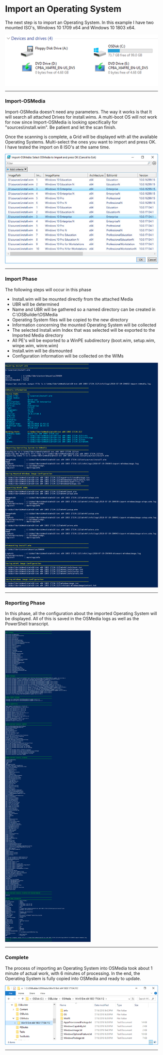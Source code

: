 # Import an Operating System

The next step is to import an Operating System.  In this example I have two mounted ISO's, Windows 10 1709 x64 and Windows 10 1803 x64.

![](/assets/2018-07-10_14-04-39.png)

---

### Import-OSMedia

Import-OSMedia doesn't need any parameters.  The way it works is that It will search all attached Drives for install.wims.  A multi-boot OS will not work for now since Import-OSMedia is looking specifically for "sources\install.wim".  Be patient and let the scan finish.



Once the scanning is complete, a Grid will be displayed with all the available Operating Systems.  Multi-select the ones you want to import and press OK.  I have tested the import on 8 ISO's at the same time.

![](/assets/2018-07-19_20-20-05.jpg)

---

### Import Phase

The following steps will occur in this phase

* Install.wim will be mounted directly from the attached Media
* UBR will be determined
* Name and UBR will be gathered so a named directory can be created in C:\OSBuilder\OSMedia
* Operating System files will be copied to the new directory
* Information concerning the mounted Operating System will be collected
* The selected Install.wim Index that was selected will be exported to the Imported Media directory
* All PE's will be exported to a WinPE subdirectory \(boot.wim, setup.wim, winpe.wim, winre.wim\)
* Install.wim will be dismounted
* Configuration information will be collected on the WIMs

![](/assets/Import-OSMedia-Importing.png)

---

### Reporting Phase

In this phase, all the configuration about the imported Operating System will be displayed.  All of this is saved in the OSMedia logs as well as the PowerShell transcript.

![](/assets/Import-OSMedia-Reporting.png)

---

### Complete

The process of importing an Operating System into OSMedia took about 1 minute of actual work, with 6 minutes of processing.  In the end, the Operating System is fully copied into OSMedia and ready to update.

![](/assets/2018-07-19_21-57-44.png)

---

